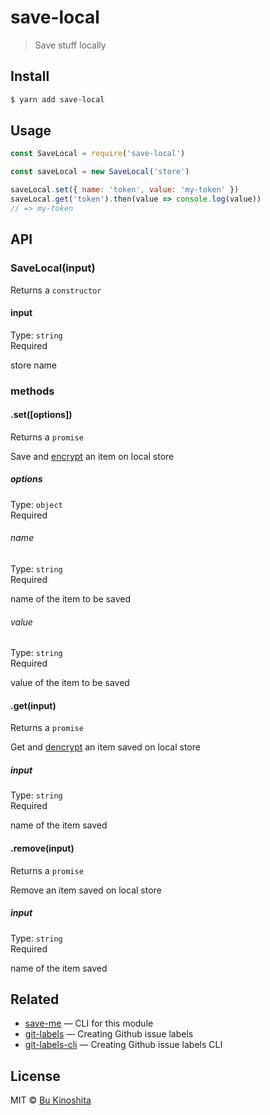 # save-local

> Save stuff locally


## Install

```bash
$ yarn add save-local
```


## Usage

```js
const SaveLocal = require('save-local')

const saveLocal = new SaveLocal('store')

saveLocal.set({ name: 'token', value: 'my-token' })
saveLocal.get('token').then(value => console.log(value))
// => my-token
```


## API

### SaveLocal(input)

Returns a `constructor`

#### input

Type: `string`<br/>
Required

store name

### methods

#### .set([options])

Returns a `promise`

Save and [encrypt](https://github.com/bukinoshita/caesar-encrypt) an item on local store

##### options

Type: `object`<br/>
Required

###### name

Type: `string`<br/>
Required

name of the item to be saved

###### value

Type: `string`<br/>
Required

value of the item to be saved

#### .get(input)

Returns a `promise`

Get and [dencrypt](https://github.com/bukinoshita/caesar-encrypt) an item saved on local store

##### input

Type: `string`<br/>
Required

name of the item saved

#### .remove(input)

Returns a `promise`

Remove an item saved on local store

##### input

Type: `string`<br/>
Required

name of the item saved


## Related

- [save-me](https://github.com/bukinoshita/save-me) — CLI for this module
- [git-labels](https://github.com/bukinoshita/git-labels) — Creating Github issue labels
- [git-labels-cli](https://github.com/bukinoshita/git-labels-cli) — Creating Github issue labels CLI


## License

MIT © [Bu Kinoshita](https://bukinoshita.io)
